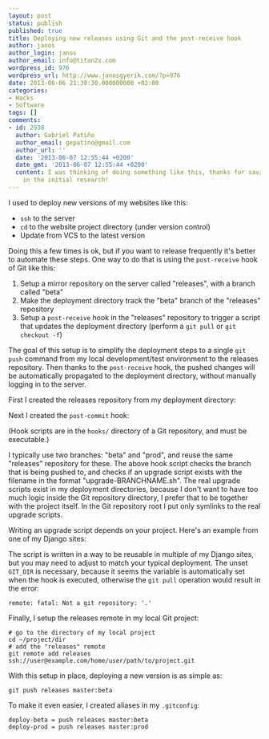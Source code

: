 ```yaml
---
layout: post
status: publish
published: true
title: Deploying new releases using Git and the post-receive hook
author: janos
author_login: janos
author_email: info@titan2x.com
wordpress_id: 976
wordpress_url: http://www.janosgyerik.com/?p=976
date: 2013-06-06 21:39:30.000000000 +02:00
categories:
- Hacks
- Software
tags: []
comments:
- id: 2938
  author: Gabriel Patiño
  author_email: gepatino@gmail.com
  author_url: ''
  date: '2013-06-07 12:55:44 +0200'
  date_gmt: '2013-06-07 12:55:44 +0200'
  content: I was thinking of doing something like this, thanks for saving my time
    in the initial research!
---
```

I used to deploy new versions of my websites like this:

- `ssh` to the server
- `cd` to the website project directory (under version control)
- Update from VCS to the latest version

Doing this a few times is ok, but if you want to release frequently it's better to automate these steps. One way to do that is using the `post-receive` hook of Git like this:

1. Setup a mirror repository on the server called "releases", with a branch called "beta"</li>
2. Make the deployment directory track the "beta" branch of the "releases" repository</li>
3. Setup a `post-receive` hook in the "releases" repository to trigger a script that updates the deployment directory (perform a `git pull` or `git checkout -f`)

The goal of this setup is to simplify the deployment steps to a single `git push` command from my local development/test environment to the releases repository. Then thanks to the `post-receive` hook, the pushed changes will be automatically propagated to the deployment directory, without manually logging in to the server.

First I created the releases repository from my deployment directory:

<script src="https://gist.github.com/janosgyerik/5724915.js"></script>

Next I created the `post-commit` hook:

<script src="https://gist.github.com/janosgyerik/5725039.js"></script>

(Hook scripts are in the `hooks/` directory of a Git repository, and must be executable.)

I typically use two branches: "beta" and "prod", and reuse the same "releases" repository for these. The above hook script checks the branch that is being pushed to, and checks if an upgrade script exists with the filename in the format "upgrade-BRANCHNAME.sh". The real upgrade scripts exist in my deployment directories, because I don't want to have too much logic inside the Git repository directory, I prefer that to be together with the project itself. In the Git repository root I put only symlinks to the real upgrade scripts.

Writing an upgrade script depends on your project. Here's an example from one of my Django sites:

<script src="https://gist.github.com/janosgyerik/5745578.js"></script>

The script is written in a way to be reusable in multiple of my Django sites, but you may need to adjust to match your typical deployment. The unset `GIT_DIR` is necessary, because it seems the variable is automatically set when the hook is executed, otherwise the `git pull` operation would result in the error:

```
remote: fatal: Not a git repository: '.'
```

Finally, I setup the releases remote in my local Git project:

```
# go to the directory of my local project
cd ~/project/dir
# add the "releases" remote
git remote add releases ssh://user@example.com/home/user/path/to/project.git
```

With this setup in place, deploying a new version is as simple as:
```
git push releases master:beta
```
To make it even easier, I created aliases in my `.gitconfig`:
```
deploy-beta = push releases master:beta
deploy-prod = push releases master:prod
```
